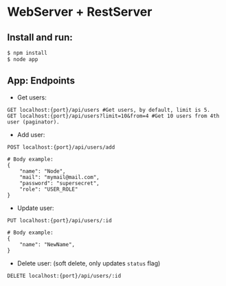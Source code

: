 # WebServer + RestServer

## Install and run:

```bash
$ npm install
$ node app
```

## App: Endpoints

* Get users:
```
GET localhost:{port}/api/users #Get users, by default, limit is 5.
GET localhost:{port}/api/users?limit=10&from=4 #Get 10 users from 4th user (paginator).
```

* Add user:
```
POST localhost:{port}/api/users/add

# Body example:
{
    "name": "Node",
    "mail": "mymail@mail.com",
    "password": "supersecret",
    "role": "USER_ROLE"
}
```

* Update user:
```
PUT localhost:{port}/api/users/:id

# Body example:
{
    "name": "NewName",
}
```

* Delete user: (soft delete, only updates `status` flag)
```
DELETE localhost:{port}/api/users/:id
```